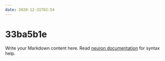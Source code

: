 ```yaml
---
date: 2020-12-31T02:54
---
```


# 33ba5b1e

Write your Markdown content here. Read [neuron documentation](https://neuron.zettel.page/2011404.html) for syntax help.

